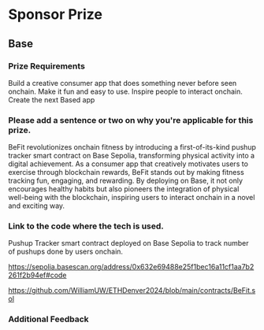 # Sponsor Prize 

## Base

### Prize Requirements
Build a creative consumer app that does something never before seen onchain. Make it fun and easy to use. Inspire people to interact onchain. Create the next Based app


### Please add a sentence or two on why you're applicable for this prize.
BeFit revolutionizes onchain fitness by introducing a first-of-its-kind pushup tracker smart contract on Base Sepolia, transforming physical activity into a digital achievement. As a consumer app that creatively motivates users to exercise through blockchain rewards, BeFit stands out by making fitness tracking fun, engaging, and rewarding. By deploying on Base, it not only encourages healthy habits but also pioneers the integration of physical well-being with the blockchain, inspiring users to interact onchain in a novel and exciting way.

### Link to the code where the tech is used.
Pushup Tracker smart contract deployed on Base Sepolia to track number of pushups done by users onchain.

https://sepolia.basescan.org/address/0x632e69488e25f1bec16a11cf1aa7b2261f2b94ef#code

https://github.com/WilliamUW/ETHDenver2024/blob/main/contracts/BeFit.sol

### Additional Feedback
